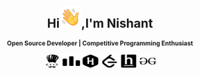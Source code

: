 <h1 style = font-size: "50px" align="center"> Hi<img src="Icons/Telegram Emojis/waving-hand.gif" width="50px">,I'm Nishant</h1>
<h4 align="center">Open Source Developer | Competitive Programming Enthusiast</h4>
<p align="center">
<a href="https://www.codechef.com/users/garudaa" target="blank"><img align="center" src="https://github.com/nishantkantojha/CompetitiveProgramming/blob/main/ignore/Icons/codechef.svg" alt="garudaa" height="30" width="40" /></a>
<a href="https://codeforces.com/profile/_teraBaap" target="blank"><img align="center" src="https://github.com/nishantkantojha/CompetitiveProgramming/blob/main/ignore/Icons/codeforces.svg" alt="garudaa" height="30" width="40" /></a>
<a href="https://www.hackerrank.com/garudaa" target="blank"><img align="center" src="https://github.com/nishantkantojha/CompetitiveProgramming/blob/main/ignore/Icons/hackerrank.svg" alt="garudaa" height="30" width="40" /></a>
<a href="https://leetcode.com/Akash_Chowrasia/" target="blank"><img align="center" src="https://github.com/nishantkantojha/CompetitiveProgramming/blob/main/ignore/Icons/leetcode.svg" alt="garudaa" height="30" width="40" /></a>
<a href="https://www.hackerearth.com/@garudaa" target="blank"><img align="center" src="https://github.com/nishantkantojha/CompetitiveProgramming/blob/main/ignore/Icons/hackerearth.svg" alt="gaurdaa" height="30" width="40" /></a>
<a href="https://auth.geeksforgeeks.org/user/garudaa/profile" target="blank"><img align="center" src="https://github.com/nishantkantojha/CompetitiveProgramming/blob/main/ignore/Icons/geeksforgeeks.svg" alt="gaurdaa" height="30" width="40" /></a>
</p>
